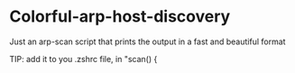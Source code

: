 # Colorful-arp-host-discovery
Just an arp-scan script that prints the output in a fast and beautiful format

TIP: add it to you .zshrc file, in "scan() { <script> }" format
